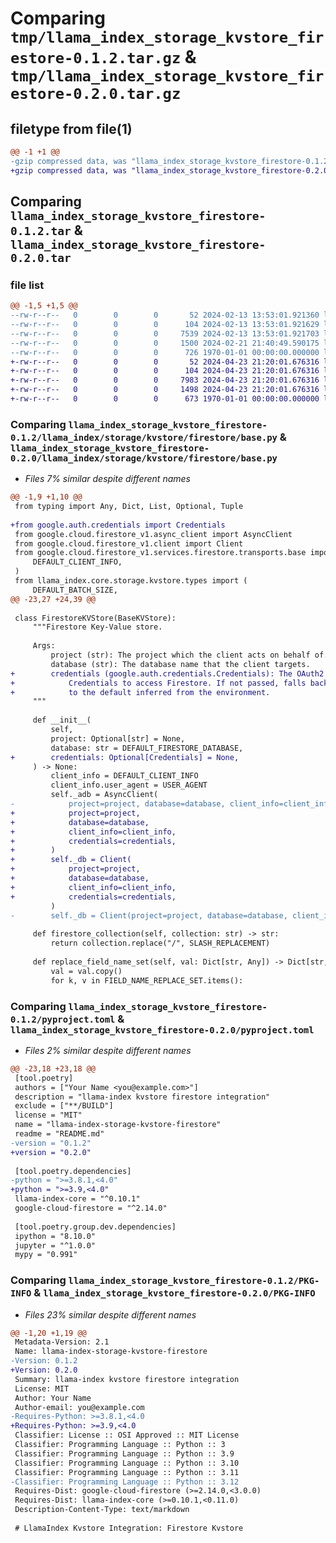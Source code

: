# Comparing `tmp/llama_index_storage_kvstore_firestore-0.1.2.tar.gz` & `tmp/llama_index_storage_kvstore_firestore-0.2.0.tar.gz`

## filetype from file(1)

```diff
@@ -1 +1 @@
-gzip compressed data, was "llama_index_storage_kvstore_firestore-0.1.2.tar", max compression
+gzip compressed data, was "llama_index_storage_kvstore_firestore-0.2.0.tar", max compression
```

## Comparing `llama_index_storage_kvstore_firestore-0.1.2.tar` & `llama_index_storage_kvstore_firestore-0.2.0.tar`

### file list

```diff
@@ -1,5 +1,5 @@
--rw-r--r--   0        0        0       52 2024-02-13 13:53:01.921360 llama_index_storage_kvstore_firestore-0.1.2/README.md
--rw-r--r--   0        0        0      104 2024-02-13 13:53:01.921629 llama_index_storage_kvstore_firestore-0.1.2/llama_index/storage/kvstore/firestore/__init__.py
--rw-r--r--   0        0        0     7539 2024-02-13 13:53:01.921703 llama_index_storage_kvstore_firestore-0.1.2/llama_index/storage/kvstore/firestore/base.py
--rw-r--r--   0        0        0     1500 2024-02-21 21:40:49.590175 llama_index_storage_kvstore_firestore-0.1.2/pyproject.toml
--rw-r--r--   0        0        0      726 1970-01-01 00:00:00.000000 llama_index_storage_kvstore_firestore-0.1.2/PKG-INFO
+-rw-r--r--   0        0        0       52 2024-04-23 21:20:01.676316 llama_index_storage_kvstore_firestore-0.2.0/README.md
+-rw-r--r--   0        0        0      104 2024-04-23 21:20:01.676316 llama_index_storage_kvstore_firestore-0.2.0/llama_index/storage/kvstore/firestore/__init__.py
+-rw-r--r--   0        0        0     7983 2024-04-23 21:20:01.676316 llama_index_storage_kvstore_firestore-0.2.0/llama_index/storage/kvstore/firestore/base.py
+-rw-r--r--   0        0        0     1498 2024-04-23 21:20:01.676316 llama_index_storage_kvstore_firestore-0.2.0/pyproject.toml
+-rw-r--r--   0        0        0      673 1970-01-01 00:00:00.000000 llama_index_storage_kvstore_firestore-0.2.0/PKG-INFO
```

### Comparing `llama_index_storage_kvstore_firestore-0.1.2/llama_index/storage/kvstore/firestore/base.py` & `llama_index_storage_kvstore_firestore-0.2.0/llama_index/storage/kvstore/firestore/base.py`

 * *Files 7% similar despite different names*

```diff
@@ -1,9 +1,10 @@
 from typing import Any, Dict, List, Optional, Tuple
 
+from google.auth.credentials import Credentials
 from google.cloud.firestore_v1.async_client import AsyncClient
 from google.cloud.firestore_v1.client import Client
 from google.cloud.firestore_v1.services.firestore.transports.base import (
     DEFAULT_CLIENT_INFO,
 )
 from llama_index.core.storage.kvstore.types import (
     DEFAULT_BATCH_SIZE,
@@ -23,27 +24,39 @@
 
 class FirestoreKVStore(BaseKVStore):
     """Firestore Key-Value store.
 
     Args:
         project (str): The project which the client acts on behalf of.
         database (str): The database name that the client targets.
+        credentials (google.auth.credentials.Credentials): The OAuth2
+            Credentials to access Firestore. If not passed, falls back
+            to the default inferred from the environment.
     """
 
     def __init__(
         self,
         project: Optional[str] = None,
         database: str = DEFAULT_FIRESTORE_DATABASE,
+        credentials: Optional[Credentials] = None,
     ) -> None:
         client_info = DEFAULT_CLIENT_INFO
         client_info.user_agent = USER_AGENT
         self._adb = AsyncClient(
-            project=project, database=database, client_info=client_info
+            project=project,
+            database=database,
+            client_info=client_info,
+            credentials=credentials,
+        )
+        self._db = Client(
+            project=project,
+            database=database,
+            client_info=client_info,
+            credentials=credentials,
         )
-        self._db = Client(project=project, database=database, client_info=client_info)
 
     def firestore_collection(self, collection: str) -> str:
         return collection.replace("/", SLASH_REPLACEMENT)
 
     def replace_field_name_set(self, val: Dict[str, Any]) -> Dict[str, Any]:
         val = val.copy()
         for k, v in FIELD_NAME_REPLACE_SET.items():
```

### Comparing `llama_index_storage_kvstore_firestore-0.1.2/pyproject.toml` & `llama_index_storage_kvstore_firestore-0.2.0/pyproject.toml`

 * *Files 2% similar despite different names*

```diff
@@ -23,18 +23,18 @@
 [tool.poetry]
 authors = ["Your Name <you@example.com>"]
 description = "llama-index kvstore firestore integration"
 exclude = ["**/BUILD"]
 license = "MIT"
 name = "llama-index-storage-kvstore-firestore"
 readme = "README.md"
-version = "0.1.2"
+version = "0.2.0"
 
 [tool.poetry.dependencies]
-python = ">=3.8.1,<4.0"
+python = ">=3.9,<4.0"
 llama-index-core = "^0.10.1"
 google-cloud-firestore = "^2.14.0"
 
 [tool.poetry.group.dev.dependencies]
 ipython = "8.10.0"
 jupyter = "^1.0.0"
 mypy = "0.991"
```

### Comparing `llama_index_storage_kvstore_firestore-0.1.2/PKG-INFO` & `llama_index_storage_kvstore_firestore-0.2.0/PKG-INFO`

 * *Files 23% similar despite different names*

```diff
@@ -1,20 +1,19 @@
 Metadata-Version: 2.1
 Name: llama-index-storage-kvstore-firestore
-Version: 0.1.2
+Version: 0.2.0
 Summary: llama-index kvstore firestore integration
 License: MIT
 Author: Your Name
 Author-email: you@example.com
-Requires-Python: >=3.8.1,<4.0
+Requires-Python: >=3.9,<4.0
 Classifier: License :: OSI Approved :: MIT License
 Classifier: Programming Language :: Python :: 3
 Classifier: Programming Language :: Python :: 3.9
 Classifier: Programming Language :: Python :: 3.10
 Classifier: Programming Language :: Python :: 3.11
-Classifier: Programming Language :: Python :: 3.12
 Requires-Dist: google-cloud-firestore (>=2.14.0,<3.0.0)
 Requires-Dist: llama-index-core (>=0.10.1,<0.11.0)
 Description-Content-Type: text/markdown
 
 # LlamaIndex Kvstore Integration: Firestore Kvstore
```

